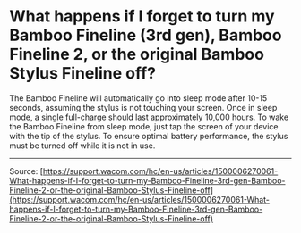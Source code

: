# What happens if I forget to turn my Bamboo Fineline (3rd gen), Bamboo Fineline 2, or the original Bamboo Stylus Fineline off?

The Bamboo Fineline will automatically go into sleep mode after 10-15 seconds, assuming the stylus is not touching your screen. Once in sleep mode, a single full-charge should last approximately 10,000 hours. To wake the Bamboo Fineline from sleep mode, just tap the screen of your device with the tip of the stylus. To ensure optimal battery performance, the stylus must be turned off while it is not in use.

---
Source: [https://support.wacom.com/hc/en-us/articles/1500006270061-What-happens-if-I-forget-to-turn-my-Bamboo-Fineline-3rd-gen-Bamboo-Fineline-2-or-the-original-Bamboo-Stylus-Fineline-off](https://support.wacom.com/hc/en-us/articles/1500006270061-What-happens-if-I-forget-to-turn-my-Bamboo-Fineline-3rd-gen-Bamboo-Fineline-2-or-the-original-Bamboo-Stylus-Fineline-off)

